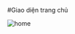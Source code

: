 #Giao diện trang chủ

![home](https://user-images.githubusercontent.com/72747491/155849718-a9ba911c-eb1e-405f-9d8d-501132872f67.png)
